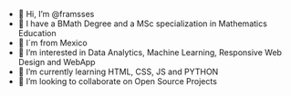 - 👋 Hi, I’m @framsses
- 📐 I have a BMath Degree and a MSc specialization in Mathematics Education
- 🌵 I´m from Mexico
- 👀 I’m interested in Data Analytics, Machine Learning, Responsive Web Design and WebApp
- 🌱 I’m currently learning HTML, CSS, JS and PYTHON
- 💞️ I’m looking to collaborate on Open Source Projects

<!---
framsses/framsses is a ✨ special ✨ repository because its `README.md` (this file) appears on your GitHub profile.
You can click the Preview link to take a look at your changes.
--->
